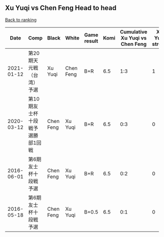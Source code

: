 ## Xu Yuqi vs Chen Feng Head to head

[Back to ranking](../../index.md)




| **Date** | **Comp** | **Black** | **White** | **Game result** | **Komi** | **Cumulative Xu Yuqi vs Chen Feng** | **Xu Yuqi streak** | **Chen Feng streak** | 
| --- | --- | --- | --- | --- | --- | --- | --- | --- |
| 2021-01-12 | 第20期天元戦（台湾）予選 | Xu Yuqi | Chen Feng | B+R | 6.5 | 1:3 | 1 | 0 | 
| 2020-03-12 | 第10期友士杯十段戦予選勝部1回戦 | Chen Feng | Xu Yuqi | B+R | 6.5 | 0:3 | 0 | 3 | 
| 2016-06-01 | 第6期友士杯十段戦予選 | Chen Feng | Xu Yuqi | B+R | 6.5 | 0:2 | 0 | 2 | 
| 2016-05-18 | 第6期友士杯十段戦予選 | Chen Feng | Xu Yuqi | B+0.5 | 6.5 | 0:1 | 0 | 1 |




